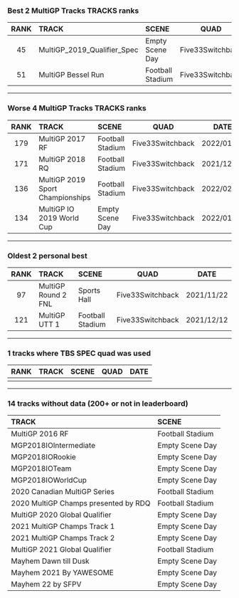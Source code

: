 ### Best 2 MultiGP Tracks TRACKS ranks
|RANK|TRACK|SCENE|QUAD|DATE|
|:---:|:---|:---|:---:|:---:|
|45|MultiGP_2019_Qualifier_Spec|Empty Scene Day|Five33Switchback|2022/01/30|
|51|MultiGP Bessel Run|Football Stadium|Five33Switchback|2022/01/28|
---
### Worse 4 MultiGP Tracks TRACKS ranks
|RANK|TRACK|SCENE|QUAD|DATE|
|:---:|:---|:---|:---:|:---:|
|179|MultiGP 2017 RF|Football Stadium|Five33Switchback|2022/01/01|
|171|MultiGP 2018 RQ|Football Stadium|Five33Switchback|2021/12/20|
|136|MultiGP 2019 Sport Championships|Football Stadium|Five33Switchback|2022/02/01|
|134|MultiGP IO 2019 World Cup|Empty Scene Day|Five33Switchback|2022/01/31|
---
### Oldest 2 personal best
|RANK|TRACK|SCENE|QUAD|DATE|
|:---:|:---|:---|:---:|:---:|
|97|MultiGP Round 2 FNL|Sports Hall|Five33Switchback|2021/11/22|
|121|MultiGP UTT 1|Football Stadium|Five33Switchback|2021/12/12|
---
### 1 tracks where TBS SPEC quad was used
|RANK|TRACK|SCENE|QUAD|DATE|
|:---:|:---|:---|:---:|:---:|
||||||
---
### 14 tracks without data (200+ or not in leaderboard)
|TRACK|SCENE|
|:---|:---|
|MultiGP 2016 RF|Football Stadium|
|MGP2018IOIntermediate|Empty Scene Day|
|MGP2018IORookie|Empty Scene Day|
|MGP2018IOTeam|Empty Scene Day|
|MGP2018IOWorldCup|Empty Scene Day|
|2020 Canadian MultiGP Series|Football Stadium|
|2020 MultiGP Champs presented by RDQ|Football Stadium|
|MultiGP 2020 Global Qualifier|Empty Scene Day|
|2021 MultiGP Champs Track 1|Empty Scene Day|
|2021 MultiGP Champs Track 2|Empty Scene Day|
|MultiGP 2021 Global Qualifier|Football Stadium|
|Mayhem Dawn till Dusk|Empty Scene Day|
|Mayhem 2021 By YAWESOME|Empty Scene Day|
|Mayhem 22 by SFPV|Empty Scene Day|
